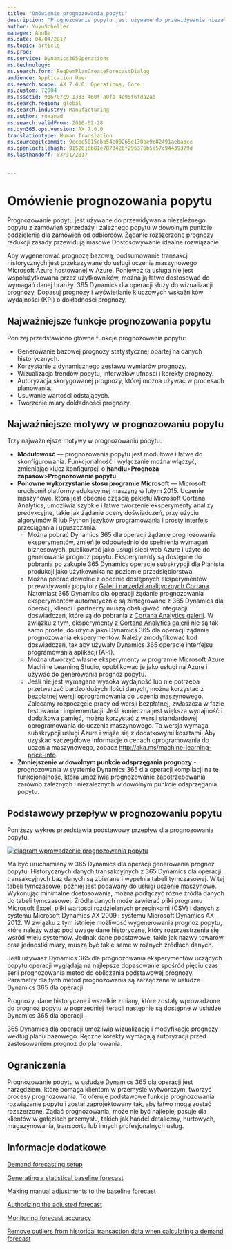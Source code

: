 ```yaml
---
title: "Omówienie prognozowania popytu"
description: "Prognozowanie popytu jest używane do przewidywania niezależnego popytu z zamówień sprzedaży i zależnego popytu w dowolnym punkcie oddzielenia dla zamówień od odbiorców. Żądanie rozszerzone prognozy redukcji zasady przewidują masowe Dostosowywanie idealne rozwiązanie."
author: YuyuScheller
manager: AnnBe
ms.date: 04/04/2017
ms.topic: article
ms.prod: 
ms.service: Dynamics365Operations
ms.technology: 
ms.search.form: ReqDemPlanCreateForecastDialog
audience: Application User
ms.search.scope: AX 7.0.0, Operations, Core
ms.custom: 72004
ms.assetid: 916707c9-1333-460f-a0fa-4e95f6fda2ad
ms.search.region: global
ms.search.industry: Manufacturing
ms.author: roxanad
ms.search.validFrom: 2016-02-28
ms.dyn365.ops.version: AX 7.0.0
translationtype: Human Translation
ms.sourcegitcommit: 9ccbe5815ebb54e00265e130be9c82491aebabce
ms.openlocfilehash: 9152616b81e7873426f296376b5e57c94439379d
ms.lasthandoff: 03/31/2017


---
```


# <a name="demand-forecasting-overview"></a>Omówienie prognozowania popytu

Prognozowanie popytu jest używane do przewidywania niezależnego popytu z zamówień sprzedaży i zależnego popytu w dowolnym punkcie oddzielenia dla zamówień od odbiorców. Żądanie rozszerzone prognozy redukcji zasady przewidują masowe Dostosowywanie idealne rozwiązanie.

Aby wygenerować prognozę bazową, podsumowanie transakcji historycznych jest przekazywane do usługi uczenia maszynowego Microsoft Azure hostowanej w Azure. Ponieważ ta usługa nie jest współużytkowana przez użytkowników, można ją łatwo dostosować do wymagań danej branży. 365 Dynamics dla operacji służy do wizualizacji prognozy, Dopasuj prognozy i wyświetlanie kluczowych wskaźników wydajności (KPI) o dokładności prognozy.

## <a name="key-features-of-demand-forecasting"></a>Najważniejsze funkcje prognozowania popytu
Poniżej przedstawiono główne funkcje prognozowania popytu:

-   Generowanie bazowej prognozy statystycznej opartej na danych historycznych.
-   Korzystanie z dynamicznego zestawu wymiarów prognozy.
-   Wizualizacja trendów popytu, interwałów ufności i korekty prognozy.
-   Autoryzacja skorygowanej prognozy, której można używać w procesach planowania.
-   Usuwanie wartości odstających.
-   Tworzenie miary dokładności prognozy.

## <a name="major-themes-in-demand-forecasting"></a>Najważniejsze motywy w prognozowaniu popytu
Trzy najważniejsze motywy w prognozowaniu popytu:

-   **Modułowość** — prognozowania popytu jest modułowe i łatwe do skonfigurowania. Funkcjonalność i wyłączanie można włączyć, zmieniając klucz konfiguracji o **handlu**&gt;**Prognoza zapasów**&gt;**Prognozowanie popytu**.
-   **Ponowne wykorzystanie stosu programie Microsoft** — Microsoft uruchomił platformy edukacyjnej maszyny w lutym 2015. Uczenie maszynowe, która jest obecnie częścią pakietu Microsoft Cortana Analytics, umożliwia szybkie i łatwe tworzenie eksperymenty analizy predykcyjne, takie jak żądanie oceny doświadczeń, przy użyciu algorytmów R lub Python języków programowania i prosty interfejs przeciągania i upuszczania.
    -   Można pobrać Dynamics 365 dla operacji żądanie prognozowania eksperymentów, zmień je odpowiednio do spełnienia wymagań biznesowych, publikować jako usługi sieci web Azure i użyte do generowania prognoz popytu. Eksperymenty są dostępne do pobrania po zakupie 365 Dynamics operacje subskrypcji dla Planista produkcji jako użytkownika na poziomie przedsiębiorstwa.
    -   Można pobrać dowolne z obecnie dostępnych eksperymentów przewidywania popytu z [Galerii narzędzi analitycznych Cortana](https://gallery.cortanaanalytics.com/). Natomiast 365 Dynamics dla operacji żądanie prognozowania eksperymentów automatycznie są zintegrowane z 365 Dynamics dla operacji, klienci i partnerzy muszą obsługiwać integracji doświadczeń, które są do pobrania z [Cortana Analytics galerii](https://gallery.cortanaanalytics.com/). W związku z tym, eksperymenty z [Cortana Analytics galerii](https://gallery.cortanaanalytics.com/) nie są tak samo proste, do użycia jako Dynamics 365 dla operacji żądanie prognozowania eksperymentów. Należy zmodyfikować kod doświadczeń, tak aby używały Dynamics 365 operacje interfejsu programowania aplikacji (API).
    -   Można utworzyć własne eksperymenty w programie Microsoft Azure Machine Learning Studio, opublikować je jako usługi na Azure i używać do generowania prognoz popytu.
    -   Jeśli nie jest wymagana wysoka wydajność lub nie potrzeba przetwarzać bardzo dużych ilości danych, można korzystać z bezpłatnej wersji oprogramowania do uczenia maszynowego. Zalecamy rozpoczęcie pracy od wersji bezpłatnej, zwłaszcza w fazie testowania i implementacji. Jeśli konieczna jest większa wydajność i dodatkowa pamięć, można korzystać z wersji standardowej oprogramowania do uczenia maszynowego. Ta wersja wymaga subskrypcji usługi Azure i wiąże się z dodatkowymi kosztami. Aby uzyskać szczegółowe informacje o cenach oprogramowania do uczenia maszynowego, zobacz <http://aka.ms/machine-learning-price-info>.
-   **Zmniejszenie w dowolnym punkcie odsprzęgania prognozy** -prognozowania w systemie Dynamics 365 dla operacji kompilacji na tę funkcjonalność, która umożliwia prognozowanie zapotrzebowania zarówno zależnych i niezależnych w dowolnym punkcie odsprzęgania popytu.

## <a name="basic-flow-in-demand-forecasting"></a>Podstawowy przepływ w prognozowaniu popytu
Poniższy wykres przedstawia podstawowy przepływ dla prognozowania popytu. 

[![diagram wprowadzenie prognozowania popytu](./media/demand-forecasting-introduction.png)](./media/demand-forecasting-introduction.png)

Ma być uruchamiany w 365 Dynamics dla operacji generowania prognoz popytu. Historycznych danych transakcyjnych z 365 Dynamics dla operacji transakcyjnych baz danych są zbierane i wypełnia tabeli tymczasowej. W tej tabeli tymczasowej później jest podawany do usługi uczenie maszynowe. Wykonując minimalne dostosowania, można podłączyć różne źródła danych do tabeli tymczasowej. Źródła danych może zawierać pliki programu Microsoft Excel, pliki wartości rozdzielanych przecinkami (CSV) i danych z systemu Microsoft Dynamics AX 2009 i systemu Microsoft Dynamics AX 2012. W związku z tym istnieje możliwość wygenerowania prognoz popytu, które należy wziąć pod uwagę dane historyczne, który rozprzestrzenia się wśród wielu systemów. Jednak dane podstawowe, takie jak nazwy towarów oraz jednostki miary, muszą być takie same w różnych źródłach danych.

Jeśli używasz Dynamics 365 dla prognozowania eksperymentów uczących popytu operacji wyglądają na najlepsze dopasowanie spośród pięciu czas serii prognozowania metod do obliczania podstawowej prognozy. Parametry dla tych metod prognozowania są zarządzane w usłudze Dynamics 365 dla operacji. 

Prognozy, dane historyczne i wszelkie zmiany, które zostały wprowadzone do prognoz popytu w poprzedniej iteracji następnie są dostępne w usłudze Dynamics 365 dla operacji. 

365 Dynamics dla operacji umożliwia wizualizację i modyfikację prognozy według planu bazowego. Ręczne korekty wymagają autoryzacji przed zastosowaniem prognoz do planowania.

## <a name="limitations"></a>Ograniczenia
Prognozowanie popytu w usłudze Dynamics 365 dla operacji jest narzędziem, które pomaga klientom w przemyśle wytwórczym, tworzyć procesy prognozowania. To oferuje podstawowe funkcje prognozowania rozwiązanie popytu i został zaprojektowany tak, aby łatwo mogą zostać rozszerzone. Żądać prognozowania, może nie być najlepiej pasuje dla klientów w gałęziach przemysłu, takich jak handel detaliczny, hurtowych, magazynowania, transportu lub innych profesjonalnych usług.

<a name="see-also"></a>Informacje dodatkowe
--------

[Demand forecasting setup](demand-forecasting-setup.md)

[Generating a statistical baseline forecast](generate-statistical-baseline-forecast.md)

[Making manual adjustments to the baseline forecast](manual-adjustments-baseline-forecast.md)

[Authorizing the adjusted forecast](authorize-adjusted-forecast.md)

[Monitoring forecast accuracy](monitor-forecast-accuracy.md)

[Remove outliers from historical transaction data when calculating a demand forecast](remove-historical-outliers-calculating-demand-forecast.md)


